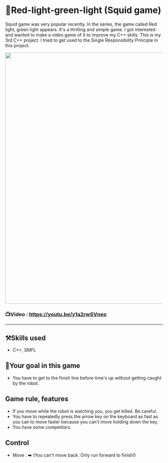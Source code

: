 # 🚥Red-light-green-light (Squid game)
Squid game was very popular recently. In the series, the game called Red light, green light appears. It's a thrilling and simple game. I got interested and wanted to make a video game of it to improve my C++ skills. This is my 3rd C++ project. I tried to get used to the Single Responsibility Principle in this project.

<img src="https://user-images.githubusercontent.com/67142421/148660499-dd3b5e63-a2bc-4b17-9c36-49faff18ed68.png" width="600" height="800">

### 📺Video : https://youtu.be/y1a2rwSVneo 
---
## ⚒️Skills used
* C++, SMFL

## 🥅Your goal in this game
* You have to get to the finish line before time's up without getting caught by the robot.

## Game rule, features
* If you move while the robot is watching you, you get killed. Be careful.
* You have to repeatedly press the arrow key on the keyboard as fast as you can to move faster because you can't move holding down the key.
* You have some competitors.

## Control
* Move : ➡️ (You can't move back. Only run forward to finish!)

